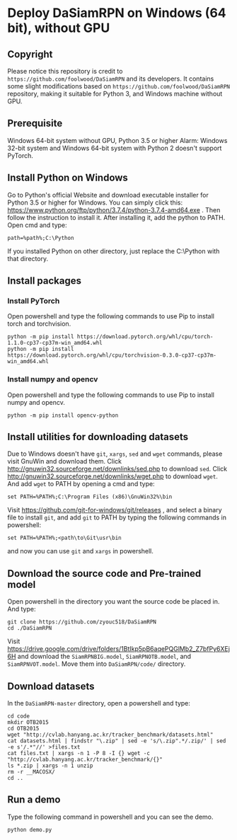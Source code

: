 # Deploy DaSiamRPN on Windows (64 bit), without GPU

## Copyright
Please notice this repository is credit to ``https://github.com/foolwood/DaSiamRPN`` and its developers. It contains some slight modifications based on ``https://github.com/foolwood/DaSiamRPN`` repository, making it suitable for Python 3, and Windows machine without GPU. 

## Prerequisite
Windows 64-bit system without GPU, Python 3.5 or higher 
Alarm: Windows 32-bit system and Windows 64-bit system with Python 2 doesn't support PyTorch. 

## Install Python on Windows
Go to Python's official Website and download executable installer for Python 3.5 or higher for Windows. You can simply click this: https://www.python.org/ftp/python/3.7.4/python-3.7.4-amd64.exe . Then follow the instruction to install it. 
After installing it, add the python to PATH. Open cmd and type: 
```
path=%path%;C:\Python 
```
If you installed Python on other directory, just replace the C:\Python with that directory. 

## Install packages 
### Install PyTorch
Open powershell and type the following commands to use Pip to install torch and torchvision. 
```
python -m pip install https://download.pytorch.org/whl/cpu/torch-1.1.0-cp37-cp37m-win_amd64.whl
python -m pip install https://download.pytorch.org/whl/cpu/torchvision-0.3.0-cp37-cp37m-win_amd64.whl
```

### Install numpy and opencv
Open powershell and type the following commands to use Pip to install numpy and opencv. 
```
python -m pip install opencv-python
```

## Install utilities for downloading datasets
Due to Windows doesn't have ``git``, ``xargs``, ``sed`` and ``wget`` commands, please visit GnuWin and download them. 
Click http://gnuwin32.sourceforge.net/downlinks/sed.php to download ``sed``. 
Click http://gnuwin32.sourceforge.net/downlinks/wget.php to download ``wget``. 
And add ``wget`` to PATH by opening a cmd and type: 
```
set PATH=%PATH%;C:\Program Files (x86)\GnuWin32%\bin
```
Visit https://github.com/git-for-windows/git/releases , and select a binary file to install ``git``, and add ``git`` to PATH by typing the following commands in powershell: 
```
set PATH=%PATH%;<path\to\Git\usr\bin
```
and now you can use ``git`` and ``xargs`` in powershell. 

## Download the source code and Pre-trained model
Open powershell in the directory you want the source code be placed in. And type: 
```
git clone https://github.com/zyouc518/DaSiamRPN
cd ./DaSiamRPN
```

Visit https://drive.google.com/drive/folders/1BtIkp5pB6aqePQGlMb2_Z7bfPy6XEj6H and download the ``SiamRPNBIG.model``, ``SiamRPNOTB.model``, and ``SiamRPNVOT.model``. Move them into ``DaSiamRPN/code/`` directory. 

## Download datasets
In the ``DaSiamRPN-master`` directory, open a powershell and type: 
```
cd code
mkdir OTB2015 
cd OTB2015
wget "http://cvlab.hanyang.ac.kr/tracker_benchmark/datasets.html"
cat datasets.html | findstr "\.zip" | sed -e 's/\.zip".*/.zip/' | sed -e s'/.*"//' >files.txt
cat files.txt | xargs -n 1 -P 8 -I {} wget -c "http://cvlab.hanyang.ac.kr/tracker_benchmark/{}"
ls *.zip | xargs -n 1 unzip
rm -r __MACOSX/
cd ..
```

## Run a demo
Type the following command in powershell and you can see the demo. 
```
python demo.py
```
